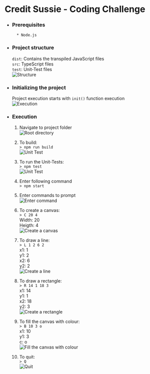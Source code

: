 # Credit Sussie - Coding Challenge

* ### Prerequisites <br>
        * Node.js

* ### Project structure <br>
    `dist`: Contains the transpiled JavaScript files <br>
    `src`: TypeScript files <br>
    `test`: Unit-Test files <br>
    ![Structure](/img/img_10.png) <br>

* ### Initializing the project <br>
    Project execution starts with `init()` function execution<br>
    ![Execution](/img/img_11.png) <br>

* ### Execution <br>
    1. Navigate to project folder <br>
    ![Root directory](/img/img_1.png) <br>

    1. To build: <br>
    `> npm run build` <br>
    ![Unit Test](/img/img_9.png) <br>
    
    1. To run the Unit-Tests: <br>
    `> npm test` <br>
    ![Unit Test](/img/img_8.png) <br>

    1. Enter following command <br>
    `> npm start`

    1. Enter commands to prompt <br>
    ![Enter command](/img/img_2.png) <br>

    1. To create a canvas: <br> 
    `> C 20 4` <br>
    Width: 20 <br>
    Heigth: 4  <br>
    ![Create a canvas](/img/img_3.png) <br>

    1. To draw a line: <br>
    `> L 1 2 6 2` <br>
    x1: 1 <br>
    y1: 2  <br>
    x2: 6 <br>
    y2: 2  <br>
    ![Create a line](/img/img_4.png) <br>
    
    1. To draw a rectangle: <br>
    `> R 14 1 18 3` <br>
    x1: 14 <br>
    y1: 1  <br>
    x2: 18 <br>
    y2: 3  <br>
    ![Create a rectangle](/img/img_5.png) <br>
    
    1. To fill the canvas with colour: <br>
    `> B 10 3 o` <br>
    x1: 10 <br>
    y1: 3  <br>
    c: o <br>
    ![Fill the canvas with colour](/img/img_6.png) <br>
    
    1. To quit: <br>
    `> Q` <br>
    ![Quit](/img/img_7.png) <br>
    